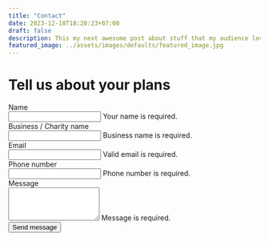 ```yaml
---
title: "Contact"
date: 2023-12-18T18:20:23+07:00
draft: false
description: This my next awesome post about stuff that my audience love to read.
featured_image: ../assets/images/defaults/featured_image.jpg
---
```


# Tell us about your plans

<form id="contact-form" method="POST" class="">
  <div class="">
    <div class="grid grid-cols-1 gap-x-8 gap-y-6 sm:grid-cols-2">
      <div>
        <label for="name" class="block text-sm font-semibold leading-6 text-white">Name</label>
        <div class="mt-2.5">
          <input type="text" name="name" id="name" autocomplete="given-name" class="block w-full rounded-md border-0 bg-white/5 px-3.5 py-2 text-white shadow-sm ring-1 ring-inset ring-white/10 focus:ring-2 focus:ring-inset focus:ring-indigo-500 sm:text-sm sm:leading-6" required>
          <span id="error-name" class="text-red-500 text-sm hidden">Your name is required.</span>
        </div>
      </div>
      <div>
        <label for="business-name" class="block text-sm font-semibold leading-6 text-white">Business / Charity name</label>
        <div class="mt-2.5">
          <input type="text" name="business-name" id="business-name" autocomplete="family-name" class="block w-full rounded-md border-0 bg-white/5 px-3.5 py-2 text-white shadow-sm ring-1 ring-inset ring-white/10 focus:ring-2 focus:ring-inset focus:ring-indigo-500 sm:text-sm sm:leading-6" required>
          <span id="error-business-name" class="text-red-500 text-sm hidden">Business name is required.</span>
        </div>
      </div>
      <div class="sm:col-span-2">
        <label for="email" class="block text-sm font-semibold leading-6 text-white">Email</label>
        <div class="mt-2.5">
          <input type="email" name="email" id="email" autocomplete="email" class="block w-full rounded-md border-0 bg-white/5 px-3.5 py-2 text-white shadow-sm ring-1 ring-inset ring-white/10 focus:ring-2 focus:ring-inset focus:ring-indigo-500 sm:text-sm sm:leading-6" required>
          <span id="error-email" class="text-red-500 text-sm hidden">Valid email is required.</span>
        </div>
      </div>
      <div class="sm:col-span-2">
        <label for="phone-number" class="block text-sm font-semibold leading-6 text-white">Phone number</label>
        <div class="mt-2.5">
          <input type="tel" name="phone-number" id="phone-number" autocomplete="tel" class="block w-full rounded-md border-0 bg-white/5 px-3.5 py-2 text-white shadow-sm ring-1 ring-inset ring-white/10 focus:ring-2 focus:ring-inset focus:ring-indigo-500 sm:text-sm sm:leading-6" required>
          <span id="error-phone-number" class="text-red-500 text-sm hidden">Phone number is required.</span>
        </div>
      </div>
      <div class="sm:col-span-2">
        <label for="message" class="block text-sm font-semibold leading-6 text-white">Message</label>
        <div class="mt-2.5">
          <textarea name="message" id="message" rows="4" class="block w-full rounded-md border-0 bg-white/5 px-3.5 py-2 text-white shadow-sm ring-1 ring-inset ring-white/10 focus:ring-2 focus:ring-inset focus:ring-indigo-500 sm:text-sm sm:leading-6" required></textarea>
          <span id="error-message" class="text-red-500 text-sm hidden">Message is required.</span>
        </div>
      </div>
      <input type="text" name="honeypot" id="honeypot" style="display:none;">
    </div>
    <div class="mt-8 flex justify-end">
      <button type="submit" id="submit-button" class="rounded-md bg-indigo-500 px-3.5 py-2.5 text-center text-sm font-semibold text-white shadow-sm hover:bg-indigo-400 focus-visible:outline focus-visible:outline-2 focus-visible:outline-offset-2 focus-visible:outline-indigo-500">Send message</button>
    </div>
  </div>
</form>

<script>
  document.getElementById('contact-form').addEventListener('submit', async function (event) {
    event.preventDefault();

    // Clear previous error messages
    document.querySelectorAll('.text-red-500').forEach(error => error.classList.add('hidden'));

    // Validate fields
    let isValid = true;

    function showError(fieldId, errorId, message) {
      const errorElement = document.getElementById(errorId);
      errorElement.textContent = message;
      errorElement.classList.remove('hidden');
      isValid = false;
    }

    const name = document.getElementById('name').value.trim();
    const businessName = document.getElementById('business-name').value.trim();
    const email = document.getElementById('email').value.trim();
    const phoneNumber = document.getElementById('phone-number').value.trim();
    const message = document.getElementById('message').value.trim();

    if (!name) showError('name', 'error-name', 'Your name is required.');
    if (!businessName) showError('business-name', 'error-business-name', 'Business name is required.');
    if (!email || !/^[^\s@]+@[^\s@]+\.[^\s@]+$/.test(email)) showError('email', 'error-email', 'Valid email is required.');
    if (!phoneNumber) showError('phone-number', 'error-phone-number', 'Phone number is required.');
    if (!message) showError('message', 'error-message', 'Message is required.');

    if (!isValid) return;

    // Submit the form data
    try {
      const response = await fetch('https://sendcontactemail-zyvvz6fuva-uc.a.run.app', {
        method: 'POST',
        headers: {
          'Content-Type': 'application/json',
        },
        body: JSON.stringify({ name, businessName, email, phoneNumber, message }),
      });

      if (response.ok) {
        alert('Message sent successfully!');
        document.getElementById('contact-form').reset();
      } else {
        alert('Failed to send message. Please try again later.');
      }
    } catch (error) {
      alert('An error occurred while sending your message. Please try again.');
      console.error('Error:', error);
    }
  });
</script>

